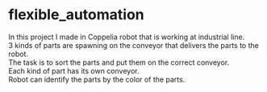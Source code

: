 # flexible_automation
In this project I made in Coppelia robot that is working at industrial line. <br />
3 kinds of parts are spawning on the conveyor that delivers the parts to the robot. <br />
The task is to sort the parts and put them on the correct conveyor. <br />
Each kind of part has its own conveyor. <br />
Robot can identify the parts by the color of the parts. <br />
